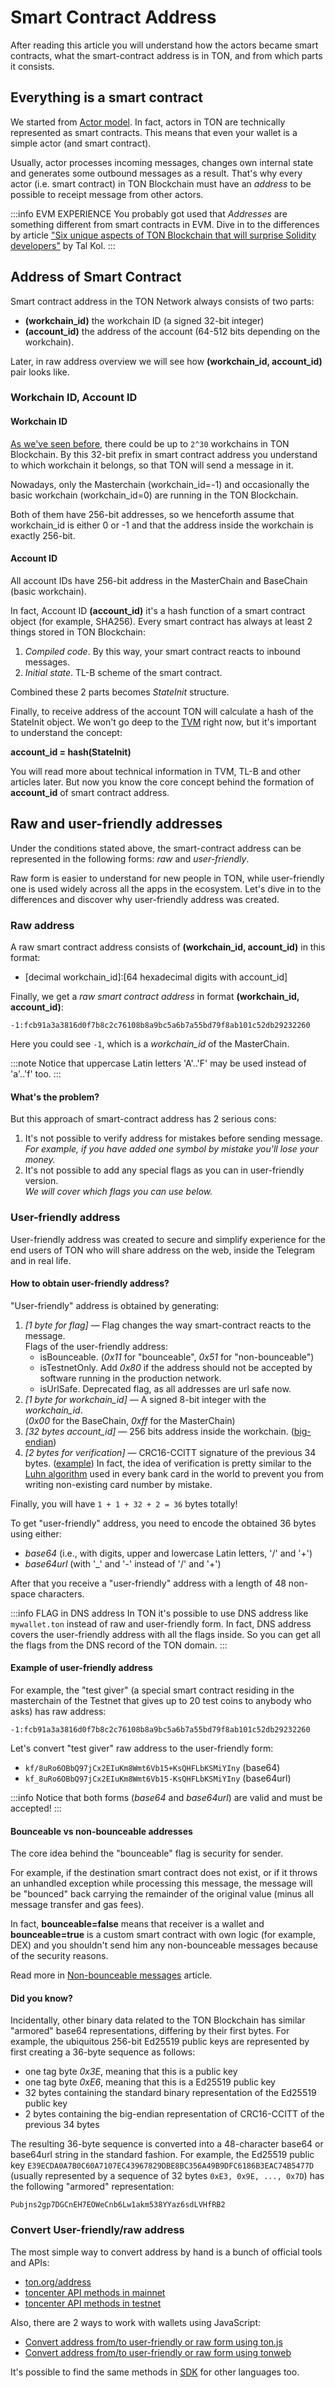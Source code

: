 # Smart Contract Address

After reading this article you will understand how the actors became smart contracts, what the smart-contract address is in TON, and from which parts it consists.

## Everything is a smart contract

We started from [Actor model](/learn/overviews/ton-blockchain#single-actor). In fact, actors in TON are technically represented as smart contracts. This means that even your wallet is a simple actor (and smart contract).

Usually, actor processes incoming messages, changes own internal state and generates some outbound messages as a result. That's why every actor (i.e. smart contract) in TON Blockchain must have an _address_ to be possible to receipt message from other actors.

:::info EVM EXPERIENCE
You probably got used that _Addresses_ are something different from smart contracts in EVM. Dive in to the differences by article ["Six unique aspects of TON Blockchain that will surprise Solidity developers"](https://blog.ton.org/six-unique-aspects-of-ton-blockchain-that-will-surprise-solidity-developers) by Tal Kol.
:::

## Address of Smart Contract

Smart contract address in the TON Network always consists of two parts:

* **(workchain_id)** the workchain ID (a signed 32-bit integer)
* **(account_id)** the address of the account (64-512 bits depending on the workchain).

Later, in raw address overview we will see how **(workchain_id, account_id)** pair looks like.

### Workchain ID, Account ID

#### Workchain ID

[As we've seen before](/learn/overviews/ton-blockchain#workchain-blockchain-with-your-own-rules), there could be up to `2^30` workchains in TON Blockchain. By this 32-bit prefix in smart contract address you understand to which workchain it belongs, so that TON will send a message in it.

Nowadays, only the Masterchain (workchain_id=-1) and occasionally the basic workchain (workchain_id=0) are running in the TON Blockchain.

Both of them have 256-bit addresses, so we henceforth assume that workchain_id is either 0 or -1 and that the address inside the workchain is exactly 256-bit.

#### Account ID

All account IDs have 256-bit address in the MasterChain and BaseChain (basic workchain).

In fact, Account ID **(account_id)** it's a hash function of a smart contract object (for example, SHA256). Every smart contract has always at least 2 things stored in TON Blockchain:

1. _Compiled code_. By this way, your smart contract reacts to inbound messages.
2. _Initial state_. TL-B scheme of the smart contract.

Combined these 2 parts becomes _StateInit_ structure.

Finally, to receive address of the account TON will calculate a hash of the StateInit object. We won't go deep to the [TVM](/learn/tvm-instructions/tvm-overview) right now, but it's important to understand the concept:

**account_id = hash(StateInit)**

You will read more about technical information in TVM, TL-B and other articles later. But now you know the core concept behind the formation of **account_id** of smart contract address.

## Raw and user-friendly addresses

Under the conditions stated above, the smart-contract address can be represented in the following forms: _raw_ and _user-friendly_.

Raw form is easier to understand for new people in TON, while user-friendly one is used widely across all the apps in the ecosystem.  Let's dive in to the differences and discover why user-friendly address was created.

### Raw address

A raw smart contract address consists of **(workchain_id, account_id)** in this format:

* [decimal workchain_id\]:[64 hexadecimal digits with account_id\]


Finally, we get a _raw smart contract address_  in format **(workchain_id, account_id)**:

`-1:fcb91a3a3816d0f7b8c2c76108b8a9bc5a6b7a55bd79f8ab101c52db29232260`

Here you could see `-1`, which is a _workchain_id_ of the MasterChain.

:::note
Notice that uppercase Latin letters 'A'..'F' may be used instead of 'a'..'f' too.
:::

#### What's the problem?

But this approach of smart-contract address has 2 serious cons:

1. It's not possible to verify address for mistakes before sending message.  
_For example, if you have added one symbol by mistake you'll lose your money._
2. It's not possible to add any special flags as you can in user-friendly version.  
_We will cover which flags you can use below._

### User-friendly address

User-friendly address was created to secure and simplify experience for the end users of TON who will share address on the web, inside the Telegram and in real life.

#### How to obtain user-friendly address?

"User-friendly" address is obtained by generating:

1. _[1 byte for flag]_ — Flag changes the way smart-contract reacts to the message.  
Flags of the user-friendly address:
   - isBounceable. (_0x11_ for "bounceable", _0x51_ for "non-bounceable")
   - isTestnetOnly. Add _0x80_ if the address should not be accepted by software running in the production network.
   - isUrlSafe. Deprecated flag, as all addresses are url safe now.
2. _\[1 byte for workchain_id]_ — A signed 8-bit integer with the _workchain_id_.  
(_0x00_ for the BaseChain, _0xff_ for the MasterChain)
3. _\[32 bytes account_id]_ — 256 bits address inside the workchain. ([big-endian](https://www.freecodecamp.org/news/what-is-endianness-big-endian-vs-little-endian/))
4. _\[2 bytes for verification]_ — CRC16-CCITT signature of the previous 34 bytes. ([example](https://github.com/andreypfau/ton-kotlin/blob/ce9595ec9e2ad0eb311351c8a270ef1bd2f4363e/ton-kotlin-crypto/common/src/crc32.kt))
In fact, the idea of verification is pretty similar to the [Luhn algorithm](https://en.wikipedia.org/wiki/Luhn_algorithm) used in every bank card in the world to prevent you from writing non-existing card number by mistake.

Finally, you will have `1 + 1 + 32 + 2 = 36` bytes totally!

To get "user-friendly" address, you need to encode the obtained 36 bytes using either:
- _base64_ (i.e., with digits, upper and lowercase Latin letters, '/' and '+')
- _base64url_ (with '_' and '-' instead of '/' and '+')

After that you receive a "user-friendly" address with a length of 48 non-space characters.

:::info FLAG in DNS address
In TON it's possible to use DNS address like `mywallet.ton` instead of raw and user-friendly form. In fact, DNS address covers the user-friendly address with all the flags inside. So you can get all the flags from the DNS record of the TON domain.
:::

#### Example of user-friendly address

For example, the "test giver" (a special smart contract residing in the masterchain of the Testnet that gives up to 20 test coins to anybody who asks) has raw address:

`-1:fcb91a3a3816d0f7b8c2c76108b8a9bc5a6b7a55bd79f8ab101c52db29232260`

Let's convert "test giver" raw address to the user-friendly form:

* `kf/8uRo6OBbQ97jCx2EIuKm8Wmt6Vb15+KsQHFLbKSMiYIny` (base64)
* `kf_8uRo6OBbQ97jCx2EIuKm8Wmt6Vb15-KsQHFLbKSMiYIny` (base64url)

:::info
Notice that both forms (_base64_ and _base64url_) are valid and must be accepted!
:::

#### Bounceable vs non-bounceable addresses

The core idea behind the "bounceable" flag is security for sender.

For example, if the destination smart contract does not exist, or if it throws an unhandled exception while processing this message, the message will be "bounced" back carrying the remainder of the original value (minus all message transfer and gas fees).

In fact, **bounceable=false** means that receiver is a wallet and **bounceable=true** is a custom smart contract with own logic (for example, DEX) and you shouldn't send him any non-bounceable messages because of the security reasons.

Read more in [Non-bounceable messages](/develop/smart-contracts/guidelines/non-bouncable-messages) article.

#### Did you know?

Incidentally, other binary data related to the TON Blockchain has similar "armored" base64 representations, differing by their first bytes. For example, the ubiquitous 256-bit Ed25519 public keys are represented by first creating a 36-byte sequence as follows:
- one tag byte _0x3E_, meaning that this is a public key
- one tag byte _0xE6_, meaning that this is a Ed25519 public key
- 32 bytes containing the standard binary representation of the Ed25519 public key
- 2 bytes containing the big-endian representation of CRC16-CCITT of the previous 34 bytes

The resulting 36-byte sequence is converted into a 48-character base64 or base64url string in the standard fashion. For example, the Ed25519 public key `E39ECDA0A7B0C60A7107EC43967829DBE8BC356A49B9DFC6186B3EAC74B5477D` (usually represented by a sequence of 32 bytes `0xE3, 0x9E, ..., 0x7D`) has the following "armored" representation:

`Pubjns2gp7DGCnEH7EOWeCnb6Lw1akm538YYaz6sdLVHfRB2`


### Convert User-friendly/raw address

The most simple way to convert address by hand is a bunch of official tools and APIs:

* [ton.org/address](https://ton.org/address)
* [toncenter API methods in mainnet](https://toncenter.com/api/v2/#/accounts/pack_address_packAddress_get)
* [toncenter API methods in testnet](https://testnet.toncenter.com/api/v2/#/accounts/pack_address_packAddress_get)

Also, there are 2 ways to work with wallets using JavaScript:

* [Convert address from/to user-friendly or raw form using ton.js](https://github.com/ton-community/ton/blob/master/src/address/Address.spec.ts)
* [Convert address from/to user-friendly or raw form using tonweb](https://github.com/toncenter/tonweb/tree/master/src/utils#address-class)

It's possible to find the same methods in [SDK](/develop/dapps/#most-popular-sdk) for other languages too.

